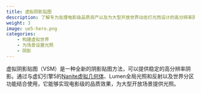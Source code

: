 ```yaml
---
title: 虚拟阴影贴图
description: 了解专为处理电影级品质资产以及为大型开放世界动态打光而设计的高分辨率阴影技术。
weight: 3
image: ue5-hero.png
categories:
    - 构建虚拟世界
    - 为场景设置光照
    - 阴影
---
```

虚拟阴影贴图（VSM）是一种全新的阴影贴图方法，可以提供稳定的高分辨率阴影。通过与虚幻引擎5的[Nanite虚拟几何体](https://zentia.github.io/p/nanite%E8%99%9A%E6%8B%9F%E5%87%A0%E4%BD%95%E4%BD%93/)、Lumen全局光照和反射以及世界分区功能结合使用，它能够实现电影级的品质效果，为大型开放场景提供光照。